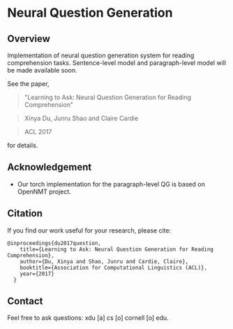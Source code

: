 # Neural Question Generation 

## Overview

Implementation of neural question generation system for reading comprehension tasks. Sentence-level model and paragraph-level model will be made available soon.

See the paper,
>"Learning to Ask: Neural Question Generation for Reading Comprehension"

>Xinya Du, Junru Shao and Claire Cardie

>ACL 2017

for details.

<!--If you use my code, please cite:

	@InProceedings{irsoy-drnt,
	  author = {\.Irsoy, Ozan and Cardie, Claire},
	  title = {Opinion Mining with Deep Recurrent Neural Networks},
	  booktitle = {Proceedings of the Conference on Empirical Methods in Natural Language Processing},
	  pages = {720--728},
	  year = {2014},
	  location = {Doha, Qatar},
	  url = {http://aclweb.org/anthology/D14-1080}
	}-->

## Acknowledgement

- Our torch implementation for the paragraph-level QG is based on OpenNMT project.

## Citation

If you find our work useful for your research, please cite:

```
@inproceedings{du2017question,
    title={Learning to Ask: Neural Question Generation for Reading Comprehension},
    author={Du, Xinya and Shao, Junru and Cardie, Claire},
    booktitle={Association for Computational Linguistics (ACL)},
    year={2017}
  }
```

## Contact

Feel free to ask questions: xdu [a] cs [o] cornell [o] edu.


<!--## Getting Started

Assuming you have g++ and the code here, running the bash script as

	bash run.sh

should

1. download small word embeddings (25 dimensional CW)
2. download the preprocessed MPQA dataset
3. download the Eigen library
4. compile and run to train a small model on the ESE task to be saved to disk.

That's it! Once you have a working setup, you can play with the hyperparameters or pick different word embeddings (300d word2vec is used in the experiments in the paper).

##License

Code is released under [the MIT license](http://opensource.org/licenses/MIT).-->